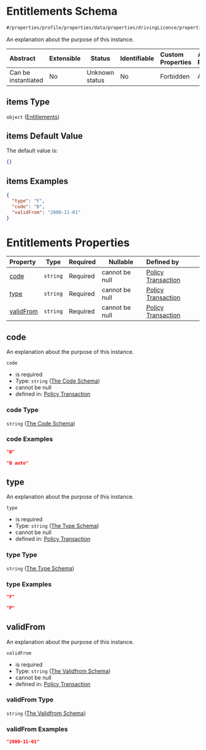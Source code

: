# Entitlements Schema

```txt
#/properties/profile/properties/data/properties/drivingLicence/properties/entitlements/items#/properties/profile/properties/data/properties/drivingLicence/properties/entitlements/items
```

An explanation about the purpose of this instance.


| Abstract            | Extensible | Status         | Identifiable | Custom Properties | Additional Properties | Access Restrictions | Defined In                                                                                          |
| :------------------ | ---------- | -------------- | ------------ | :---------------- | --------------------- | ------------------- | --------------------------------------------------------------------------------------------------- |
| Can be instantiated | No         | Unknown status | No           | Forbidden         | Allowed               | none                | [policy_transaction.schema.json\*](../../out/policy_transaction.schema.json "open original schema") |

## items Type

`object` ([Entitlements](policy_transaction-properties-the-profile-schema-properties-the-data-schema-properties-the-drivinglicence-schema-properties-the-entitlements-schema-entitlements.md))

## items Default Value

The default value is:

```json
{}
```

## items Examples

```json
{
  "type": "F",
  "code": "B",
  "validFrom": "2000-11-01"
}
```

# Entitlements Properties

| Property                | Type     | Required | Nullable       | Defined by                                                                                                                                                                                                                                                                                                                                                                                                                                                      |
| :---------------------- | -------- | -------- | -------------- | :-------------------------------------------------------------------------------------------------------------------------------------------------------------------------------------------------------------------------------------------------------------------------------------------------------------------------------------------------------------------------------------------------------------------------------------------------------------- |
| [code](#code)           | `string` | Required | cannot be null | [Policy Transaction](policy_transaction-properties-the-profile-schema-properties-the-data-schema-properties-the-drivinglicence-schema-properties-the-entitlements-schema-entitlements-properties-the-code-schema.md "\#/properties/profile/properties/data/properties/drivingLicence/properties/entitlements/items/properties/code#/properties/profile/properties/data/properties/drivingLicence/properties/entitlements/items/properties/code")                |
| [type](#type)           | `string` | Required | cannot be null | [Policy Transaction](policy_transaction-properties-the-profile-schema-properties-the-data-schema-properties-the-drivinglicence-schema-properties-the-entitlements-schema-entitlements-properties-the-type-schema.md "\#/properties/profile/properties/data/properties/drivingLicence/properties/entitlements/items/properties/type#/properties/profile/properties/data/properties/drivingLicence/properties/entitlements/items/properties/type")                |
| [validFrom](#validFrom) | `string` | Required | cannot be null | [Policy Transaction](policy_transaction-properties-the-profile-schema-properties-the-data-schema-properties-the-drivinglicence-schema-properties-the-entitlements-schema-entitlements-properties-the-validfrom-schema.md "\#/properties/profile/properties/data/properties/drivingLicence/properties/entitlements/items/properties/validFrom#/properties/profile/properties/data/properties/drivingLicence/properties/entitlements/items/properties/validFrom") |

## code

An explanation about the purpose of this instance.


`code`

-   is required
-   Type: `string` ([The Code Schema](policy_transaction-properties-the-profile-schema-properties-the-data-schema-properties-the-drivinglicence-schema-properties-the-entitlements-schema-entitlements-properties-the-code-schema.md))
-   cannot be null
-   defined in: [Policy Transaction](policy_transaction-properties-the-profile-schema-properties-the-data-schema-properties-the-drivinglicence-schema-properties-the-entitlements-schema-entitlements-properties-the-code-schema.md "\#/properties/profile/properties/data/properties/drivingLicence/properties/entitlements/items/properties/code#/properties/profile/properties/data/properties/drivingLicence/properties/entitlements/items/properties/code")

### code Type

`string` ([The Code Schema](policy_transaction-properties-the-profile-schema-properties-the-data-schema-properties-the-drivinglicence-schema-properties-the-entitlements-schema-entitlements-properties-the-code-schema.md))

### code Examples

```json
"B"
```

```json
"B auto"
```

## type

An explanation about the purpose of this instance.


`type`

-   is required
-   Type: `string` ([The Type Schema](policy_transaction-properties-the-profile-schema-properties-the-data-schema-properties-the-drivinglicence-schema-properties-the-entitlements-schema-entitlements-properties-the-type-schema.md))
-   cannot be null
-   defined in: [Policy Transaction](policy_transaction-properties-the-profile-schema-properties-the-data-schema-properties-the-drivinglicence-schema-properties-the-entitlements-schema-entitlements-properties-the-type-schema.md "\#/properties/profile/properties/data/properties/drivingLicence/properties/entitlements/items/properties/type#/properties/profile/properties/data/properties/drivingLicence/properties/entitlements/items/properties/type")

### type Type

`string` ([The Type Schema](policy_transaction-properties-the-profile-schema-properties-the-data-schema-properties-the-drivinglicence-schema-properties-the-entitlements-schema-entitlements-properties-the-type-schema.md))

### type Examples

```json
"F"
```

```json
"P"
```

## validFrom

An explanation about the purpose of this instance.


`validFrom`

-   is required
-   Type: `string` ([The Validfrom Schema](policy_transaction-properties-the-profile-schema-properties-the-data-schema-properties-the-drivinglicence-schema-properties-the-entitlements-schema-entitlements-properties-the-validfrom-schema.md))
-   cannot be null
-   defined in: [Policy Transaction](policy_transaction-properties-the-profile-schema-properties-the-data-schema-properties-the-drivinglicence-schema-properties-the-entitlements-schema-entitlements-properties-the-validfrom-schema.md "\#/properties/profile/properties/data/properties/drivingLicence/properties/entitlements/items/properties/validFrom#/properties/profile/properties/data/properties/drivingLicence/properties/entitlements/items/properties/validFrom")

### validFrom Type

`string` ([The Validfrom Schema](policy_transaction-properties-the-profile-schema-properties-the-data-schema-properties-the-drivinglicence-schema-properties-the-entitlements-schema-entitlements-properties-the-validfrom-schema.md))

### validFrom Examples

```json
"2000-11-01"
```
